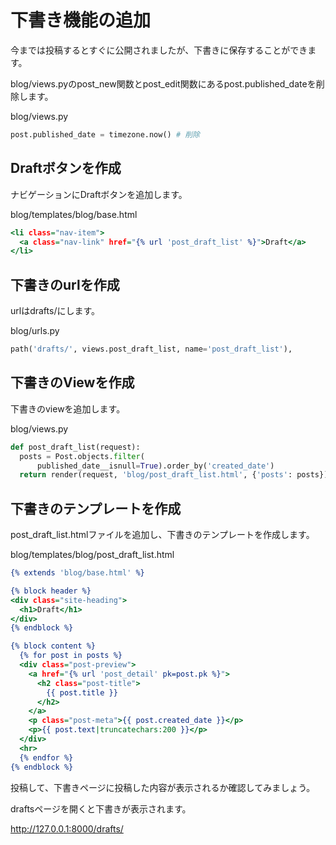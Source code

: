 # 下書き機能の追加

今までは投稿するとすぐに公開されましたが、下書きに保存することができます。

blog/views.pyのpost_new関数とpost_edit関数にあるpost.published_dateを削除します。

blog/views.py
```python:blog/views.py
post.published_date = timezone.now() # 削除
```

## Draftボタンを作成

ナビゲーションにDraftボタンを追加します。

blog/templates/blog/base.html
```html:blog/templates/blog/base.html
<li class="nav-item">
  <a class="nav-link" href="{% url 'post_draft_list' %}">Draft</a>
</li>
```

## 下書きのurlを作成

urlはdrafts/にします。

blog/urls.py
```python:blog/urls.py
path('drafts/', views.post_draft_list, name='post_draft_list'),
```

## 下書きのViewを作成

下書きのviewを追加します。

blog/views.py
```python:blog/views.py
def post_draft_list(request):
  posts = Post.objects.filter(
      published_date__isnull=True).order_by('created_date')
  return render(request, 'blog/post_draft_list.html', {'posts': posts})
```

## 下書きのテンプレートを作成

post_draft_list.htmlファイルを追加し、下書きのテンプレートを作成します。

blog/templates/blog/post_draft_list.html
```html:blog/templates/blog/post_draft_list.html
{% extends 'blog/base.html' %}

{% block header %}
<div class="site-heading">
  <h1>Draft</h1>
</div>
{% endblock %}

{% block content %}
  {% for post in posts %}
  <div class="post-preview">
    <a href="{% url 'post_detail' pk=post.pk %}">
      <h2 class="post-title">
        {{ post.title }}
      </h2>
    </a>
    <p class="post-meta">{{ post.created_date }}</p>
    <p>{{ post.text|truncatechars:200 }}</p>
  </div>
  <hr>
  {% endfor %}
{% endblock %}
```

投稿して、下書きページに投稿した内容が表示されるか確認してみましょう。

draftsページを開くと下書きが表示されます。

http://127.0.0.1:8000/drafts/

